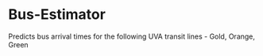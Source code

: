 # Bus-Estimator
Predicts bus arrival times for the following UVA transit lines - Gold, Orange, Green
